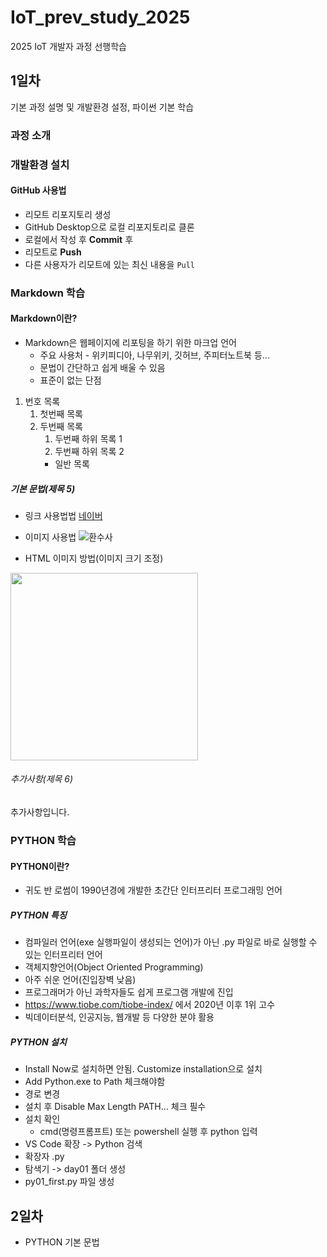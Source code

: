 # IoT_prev_study_2025
2025 IoT 개발자 과정 선행학습

## 1일차
기본 과정 설명 및 개발환경 설정, 파이썬 기본 학습

### 과정 소개

### 개발환경 설치

#### GitHub 사용법
- 리모트 리포지토리 생성
- GitHub Desktop으로 로컬 리포지토리로 클론
- 로컬에서 작성 후 **Commit** 후
- 리모트로 **Push**
- 다른 사용자가 리모트에 있는 최신 내용을 `Pull`

### Markdown 학습

#### Markdown이란?
- Markdown은 웹페이지에 리포팅을 하기 위한 마크업 언어
    - 주요 사용처 - 위키피디아, 나무위키, 깃허브, 주피터노트북 등...
    - 문법이 간단하고 쉽게 배울 수 있음
    - 표준이 없는 단점

1. 번호 목록
    1. 첫번째 목록
    2. 두번째 목록
        1. 두번째 하위 목록 1
        2. 두번째 하위 목록 2
        - 일반 목록


##### 기본 문법(제목 5)
- 링크 사용법법
[네이버](https://www.naver.com)

- 이미지 사용법
![환수사](https://ssl.pstatic.net/melona/libs/1522/1522020/aa5b48b7e7f7e1e6d44c_20250109174152630.jpg)

- HTML 이미지 방법(이미지 크기 조정)
<img src="https://ssl.pstatic.net/melona/libs/1522/1522020/aa5b48b7e7f7e1e6d44c_20250109174152630.jpg" width = "300">

###### 추가사항(제목 6)
추가사항입니다.

### PYTHON 학습

#### PYTHON이란?
- 귀도 반 로썸이 1990년경에 개발한 초간단 인터프리터 프로그래밍 언어

##### PYTHON 특징
- 컴파일러 언어(exe 실행파일이 생성되는 언어)가 아닌 .py 파일로 바로 실행할 수 있는 인터프리터 언어
- 객체지향언어(Object Oriented Programming)
- 아주 쉬운 언어(진입장벽 낮음)
- 프로그래머가 아닌 과학자들도 쉽게 프로그램 개발에 진입
- https://www.tiobe.com/tiobe-index/ 에서 2020년 이후 1위 고수
- 빅데이터분석, 인공지능, 웹개발 등 다양한 분야 활용

##### PYTHON 설치
- Install Now로 설치하면 안됨. Customize installation으로 설치
- Add Python.exe to Path 체크해야함
- 경로 변경
- 설치 후 Disable Max Length PATH... 체크 필수
- 설치 확인
    - cmd(명령프롬프트) 또는 powershell 실행 후 python 입력
- VS Code 확장 -> Python 검색
- 확장자 .py 
- 탐색기 -> day01 폴더 생성
- py01_first.py 파일 생성

## 2일차
- PYTHON 기본 문법

